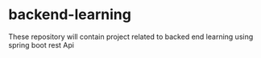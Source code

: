 # backend-learning
These repository will contain project related to backed end learning using spring boot rest Api
